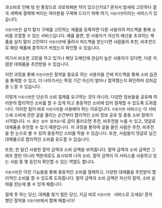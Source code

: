과소비로 인해 텅 빈 통장으로 괴로워해본 적이 있으신가요?
혼자서 밤새워 고민하다 결국 새벽에 결제해 버리는 여러분을 구제해 드리기 위해
여기, `이돈이면`이라는 서비스가 있습니다.

`이돈이면`은 살지 말지 구매를 고민하는 제품을 등록하면 다른 사용자의 피드백을 통해 소비를 조절할 수 있는 서비스입니다. 예를 들면, 한 사용자가 자신의 예산을 초과하는 제품을 살지 말지 고민하다 `이돈이면`에 올려서 피드백을 받는다면 사람들의 추천, 비추천으로 해당 제품에 콩깍지가 씌었는지 확인할 수 있습니다.

여기서 비슷한 고민을 하고 있거나 해당 도메인에 관심이 높은 사용자가 있다면, 다른 저렴한 대체품을 추천받을 수 있습니다.

이런 과정을 통해 `이돈이면`은 절약을 필요로 하는 사용자들 간에 피드백을 통해 소비 습관을 통제할 수 있고,
더 나아가서는 특정 기간 자신이 얼마나 절약했는지 확인하며 성취감을 느낄 수 있습니다.

이렇게 `이돈이면`은 단순히 소비 절제를 요구하는 것이 아니라, 다양한 정보들을 공유해 여러분의 합리적인 소비를 할 수 있게 하고 충동적인 소비에 있어 절제할 수 있도록 도와줍니다. 이러한 점이 바로 `이돈이면`을 사용해야 하는 이유입니다. `이돈이면` 서비스는 이 서비스에 소비에 관한 글을 올리는 순간부터 합리적인 소비 정보 공유 및 충동 소비 절제가 시작됩니다. `이 물건 살까 말까요?`로 글이 올라오면 추천, 비추천을 누를 수 있고, 댓글로 대체품을 추천할 수 있기 때문입니다. 이 과정을 통하여 글을 올린 사람은 추천, 비추천을 한 눈으로 볼 수 있어 충동적인 소비를 막을 수 있습니다. 또한, 사람들이 댓글로 남긴 대체품으로 합리적인 소비를 유도할 수 있습니다.

또한, 한 달간 사용한 절약 금액과 소비 금액을 보여줍니다. 절약 금액과 소비 금액은 그래프 뿐만 아니라 백분위로도 표시되여 나의 소비, 절약 금액이  이 서비스를 사용하고 있는 사람 중 몇 등인지 확인할 수 있는 역할도 합니다.

`이돈이면`은 이런 기능들을 통해 충동적인 소비를 절제하고, 다양한 대체품을 추천받아 합리적인 소비를 할 수 있도록 도와줍니다. 절약 금액과 소비 금액은 자신의 절약, 소비 실태를 한눈에 볼 수 있게 해줍니다.

절제 못 하는 당신, 대체품 찾기 힘든 당신, 지금 바로 `이돈이면 ` 서비스로 오세요! 혼자 했던 절약을 `이돈이면`에서 함께 해봅시다!
